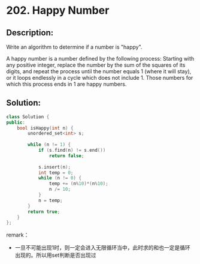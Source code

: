 # 202. Happy Number

## Description:

Write an algorithm to determine if a number is "happy".

A happy number is a number defined by the following process: Starting with any positive integer, replace the number by the sum of the squares of its digits, and repeat the process until the number equals 1 (where it will stay), or it loops endlessly in a cycle which does not include 1. Those numbers for which this process ends in 1 are happy numbers.

## Solution:

```c++
class Solution {
public:
    bool isHappy(int n) {
        unordered_set<int> s;
        
        while (n != 1) {
            if (s.find(n) != s.end())
                return false;
            
            s.insert(n);
            int temp = 0;
            while (n != 0) {
                temp += (n%10)*(n%10);
                n /= 10;
            }
            n = temp;
        }
        return true;
    }
};
```

remark：

- 一旦不可能出现1时，则一定会进入无限循环当中，此时求的和也一定是循环出现的。所以用set判断是否出现过
